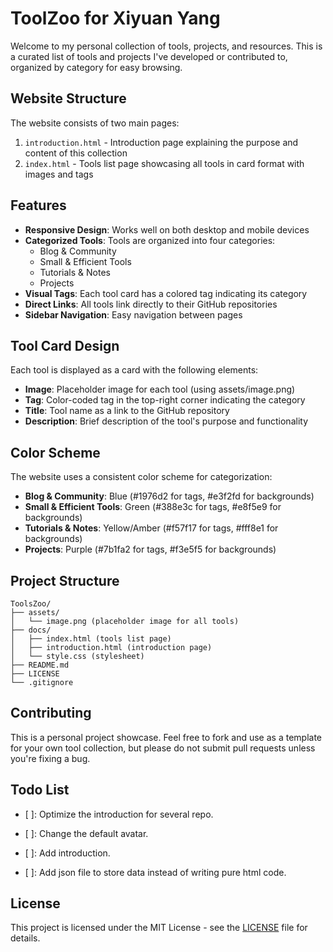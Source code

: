 # ToolZoo for Xiyuan Yang

Welcome to my personal collection of tools, projects, and resources. This is a curated list of tools and projects I've developed or contributed to, organized by category for easy browsing.

## Website Structure

The website consists of two main pages:

1. `introduction.html` - Introduction page explaining the purpose and content of this collection
2. `index.html` - Tools list page showcasing all tools in card format with images and tags

## Features

- **Responsive Design**: Works well on both desktop and mobile devices
- **Categorized Tools**: Tools are organized into four categories:
  - Blog & Community
  - Small & Efficient Tools
  - Tutorials & Notes
  - Projects
- **Visual Tags**: Each tool card has a colored tag indicating its category
- **Direct Links**: All tools link directly to their GitHub repositories
- **Sidebar Navigation**: Easy navigation between pages

## Tool Card Design

Each tool is displayed as a card with the following elements:
- **Image**: Placeholder image for each tool (using assets/image.png)
- **Tag**: Color-coded tag in the top-right corner indicating the category
- **Title**: Tool name as a link to the GitHub repository
- **Description**: Brief description of the tool's purpose and functionality

## Color Scheme

The website uses a consistent color scheme for categorization:
- **Blog & Community**: Blue (#1976d2 for tags, #e3f2fd for backgrounds)
- **Small & Efficient Tools**: Green (#388e3c for tags, #e8f5e9 for backgrounds)
- **Tutorials & Notes**: Yellow/Amber (#f57f17 for tags, #fff8e1 for backgrounds)
- **Projects**: Purple (#7b1fa2 for tags, #f3e5f5 for backgrounds)

## Project Structure

```
ToolsZoo/
├── assets/
│   └── image.png (placeholder image for all tools)
├── docs/
│   ├── index.html (tools list page)
│   ├── introduction.html (introduction page)
│   └── style.css (stylesheet)
├── README.md
├── LICENSE
└── .gitignore
```

## Contributing

This is a personal project showcase. Feel free to fork and use as a template for your own tool collection, but please do not submit pull requests unless you're fixing a bug.

## Todo List

- [ ]: Optimize the introduction for several repo.

- [ ]: Change the default avatar.

- [ ]: Add introduction.

- [ ]: Add json file to store data instead of writing pure html code.

## License

This project is licensed under the MIT License - see the [LICENSE](LICENSE) file for details.